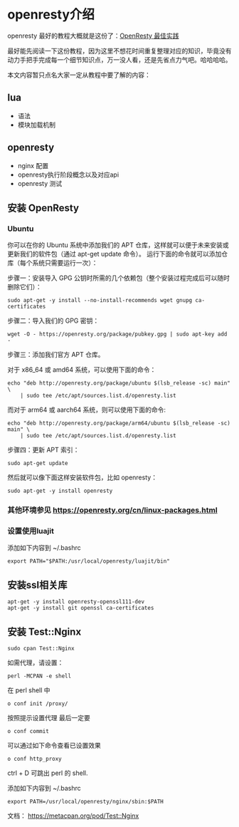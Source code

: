 # openresty介绍

openresty 最好的教程大概就是这份了：[OpenResty 最佳实践](https://github.com/moonbingbing/openresty-best-practices/blob/master/SUMMARY.md)

最好能先阅读一下这份教程，因为这里不想花时间重复整理对应的知识，毕竟没有动力手把手完成每一个细节知识点，万一没人看，还是先省点力气吧。哈哈哈哈。

本文内容暂只点名大家一定从教程中要了解的内容：

## lua
  - 语法
  - 模块加载机制

## openresty
  - nginx 配置
  - openresty执行阶段概念以及对应api
  - openresty 测试

## 安装 OpenResty 

### Ubuntu

你可以在你的 Ubuntu 系统中添加我们的 APT 仓库，这样就可以便于未来安装或更新我们的软件包（通过 apt-get update 命令）。 运行下面的命令就可以添加仓库（每个系统只需要运行一次）：

步骤一：安装导入 GPG 公钥时所需的几个依赖包（整个安装过程完成后可以随时删除它们）：

```
sudo apt-get -y install --no-install-recommends wget gnupg ca-certificates
```
步骤二：导入我们的 GPG 密钥：

```
wget -O - https://openresty.org/package/pubkey.gpg | sudo apt-key add -
```
步骤三：添加我们官方 APT 仓库。

对于 x86_64 或 amd64 系统，可以使用下面的命令：

```
echo "deb http://openresty.org/package/ubuntu $(lsb_release -sc) main" \
    | sudo tee /etc/apt/sources.list.d/openresty.list
```
而对于 arm64 或 aarch64 系统，则可以使用下面的命令:
```
echo "deb http://openresty.org/package/arm64/ubuntu $(lsb_release -sc) main" \
    | sudo tee /etc/apt/sources.list.d/openresty.list
```
步骤四：更新 APT 索引：
```
sudo apt-get update
```
然后就可以像下面这样安装软件包，比如 openresty：
```
sudo apt-get -y install openresty
```

### 其他环境参见 https://openresty.org/cn/linux-packages.html

### 设置使用luajit

添加如下内容到 ~/.bashrc

```
export PATH="$PATH:/usr/local/openresty/luajit/bin"
```

## 安装ssl相关库

```
apt-get -y install openresty-openssl111-dev
apt-get -y install git openssl ca-certificates
```

## 安装 Test::Nginx

```
sudo cpan Test::Nginx
```

如需代理，请设置：

```
perl -MCPAN -e shell
```

在 perl shell 中
```
o conf init /proxy/
```

按照提示设置代理
最后一定要

```
o conf commit
```

可以通过如下命令查看已设置效果
```
o conf http_proxy
```

ctrl + D 可跳出 perl 的 shell.

添加如下内容到 ~/.bashrc

```
export PATH=/usr/local/openresty/nginx/sbin:$PATH
```

文档： https://metacpan.org/pod/Test::Nginx
